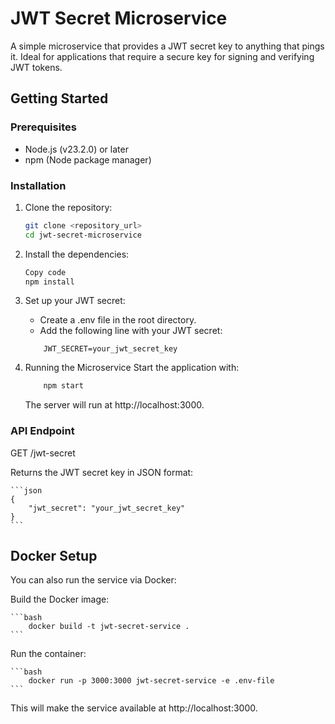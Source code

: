 # JWT Secret Microservice

A simple microservice that provides a JWT secret key to anything that pings it. Ideal for applications that require a secure key for signing and verifying JWT tokens.

## Getting Started

### Prerequisites

- Node.js (v23.2.0) or later
- npm (Node package manager)

### Installation

1. Clone the repository:

   ```bash
   git clone <repository_url>
   cd jwt-secret-microservice
   ```

2. Install the dependencies:

   ```bash
   Copy code
   npm install
   ```

3. Set up your JWT secret:

   - Create a .env file in the root directory.
   - Add the following line with your JWT secret:

   ```env
       JWT_SECRET=your_jwt_secret_key

   ```

4. Running the Microservice
   Start the application with:

   ```bash
       npm start

   ```

   The server will run at http://localhost:3000.

### API Endpoint

GET /jwt-secret

Returns the JWT secret key in JSON format:

    ```json
    {
        "jwt_secret": "your_jwt_secret_key"
    }
    ```

## Docker Setup

You can also run the service via Docker:

Build the Docker image:

    ```bash
        docker build -t jwt-secret-service .
    ```

Run the container:

    ```bash
        docker run -p 3000:3000 jwt-secret-service -e .env-file
    ```

This will make the service available at http://localhost:3000.
